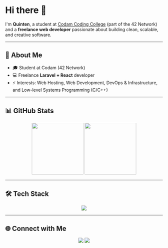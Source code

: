 # Hi there 👋  

I'm **Quinten**, a student at [Codam Coding College](https://www.codam.nl/) (part of the 42 Network) and a **freelance web developer** passionate about building clean, scalable, and creative software.  

---

## 🚀 About Me
- 🎓 Student at Codam (42 Network)  
- 💻 Freelance **Laravel + React** developer
- ⚡ Interests: Web Hosting, Web Development, DevOps & Infrastructure, and Low-level Systems Programming (C/C++)

---

## 📊 GitHub Stats  
<p align="center">
  <img src="https://github-readme-stats.vercel.app/api?username=qvanderlaan&show_icons=true&theme=tokyonight" height="165" />
  <img src="https://streak-stats.demolab.com?user=qvanderlaan&theme=tokyonight" height="165" />
</p>

---

## 🛠️ Tech Stack
<p align="center">
  <img src="https://skillicons.dev/icons?i=php,laravel,react,tailwind,astro,c,cpp,mysql,git,docker,linux" />
</p>

---

## 🌐 Connect with Me
<p align="center">
  <a href="https://www.linkedin.com/in/qvanderlaan/"><img src="https://img.shields.io/badge/LinkedIn-0A66C2?style=flat&logo=linkedin&logoColor=white"/></a>
  <a href="https://byquinten.nl"><img src="https://img.shields.io/badge/Portfolio-000000?style=flat&logo=firefox&logoColor=white"/></a>
</p>

